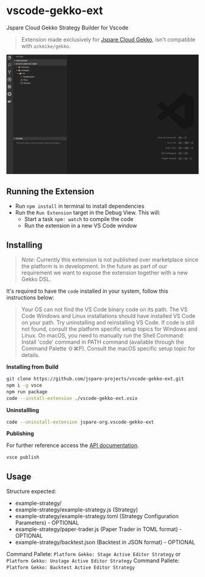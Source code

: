 # vscode-gekko-ext

Jspare Cloud Gekko Strategy Builder for Vscode

> Extension made exclusively for [Jspare Cloud Gekko](https://github.com/jspare-projects/gekko), isn't compatible with `askmike/gekko`.

![demo1](./images/demo1.gif)

## Running the Extension

- Run `npm install` in terminal to install dependencies
- Run the `Run Extension` target in the Debug View. This will:
	- Start a task `npm: watch` to compile the code
	- Run the extension in a new VS Code window

## Installing

> *Note*: Currently this extension is not published over marketplace since the platform is in development. In the future as part of our requirement we want to expose the extension together with a new Gekko DSL.

It's required to have the `code` installed in your system, follow this instructions below:

> Your OS can not find the VS Code binary code on its path. The VS Code Windows and Linux installations should have installed VS Code on your path. Try uninstalling and reinstalling VS Code. If code is still not found, consult the platform specific setup topics for Windows and Linux.
> On macOS, you need to manually run the Shell Command: Install 'code' command in PATH command (available through the Command Palette ⇧⌘P). Consult the macOS specific setup topic for details.


**Installing from Build**

```bash
git clone https://github.com/jspare-projects/vscode-gekko-ext.git
npm i -g vsce
npm run package
code --install-extension ./vscode-gekko-ext.vsix
```

**Uninstallling**

```bash
code --uninstall-extension jspare-org.vscode-gekko-ext
```

**Publishing**

For further reference access the [API documentation](https://code.visualstudio.com/api/working-with-extensions/publishing-extension).

```bash
vsce publish
```

## Usage

Structure expected:

- example-strategy/
- example-strategy/example-strategy.js (Strategy)
- example-strategy/example-strategy.toml (Strategy Configuration Parameters) - OPTIONAL
- example-strategy/paper-trader.js (Paper Trader in TOML format) - OPTIONAL
- example-strategy/backtest.json (Backtest in JSON format) - OPTIONAL

Command Pallete: `Platform Gekko: Stage Active Editor Strategy` or `Platform Gekko: Unstage Active Editor Strategy`
Command Pallete: `Platform Gekko: Backtest Active Editor Strategy`